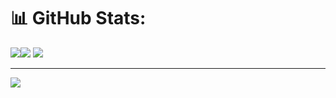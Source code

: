 # 📊 GitHub Stats:
![](https://github-readme-stats.vercel.app/api?username=Patiyut1807&theme=radical&hide_border=false&include_all_commits=true&count_private=true)![](https://github-readme-stats.vercel.app/api/top-langs/?username=Patiyut1807&theme=radical&hide_border=false&include_all_commits=true&count_private=true&layout=compact)
![](https://github-readme-streak-stats.herokuapp.com/?user=Patiyut1807&theme=radical&hide_border=false)<br/>


---
[![](https://visitcount.itsvg.in/api?id=Patiyut1807&icon=0&color=0)](https://visitcount.itsvg.in)

<!-- Proudly created with GPRM ( https://gprm.itsvg.in ) -->
